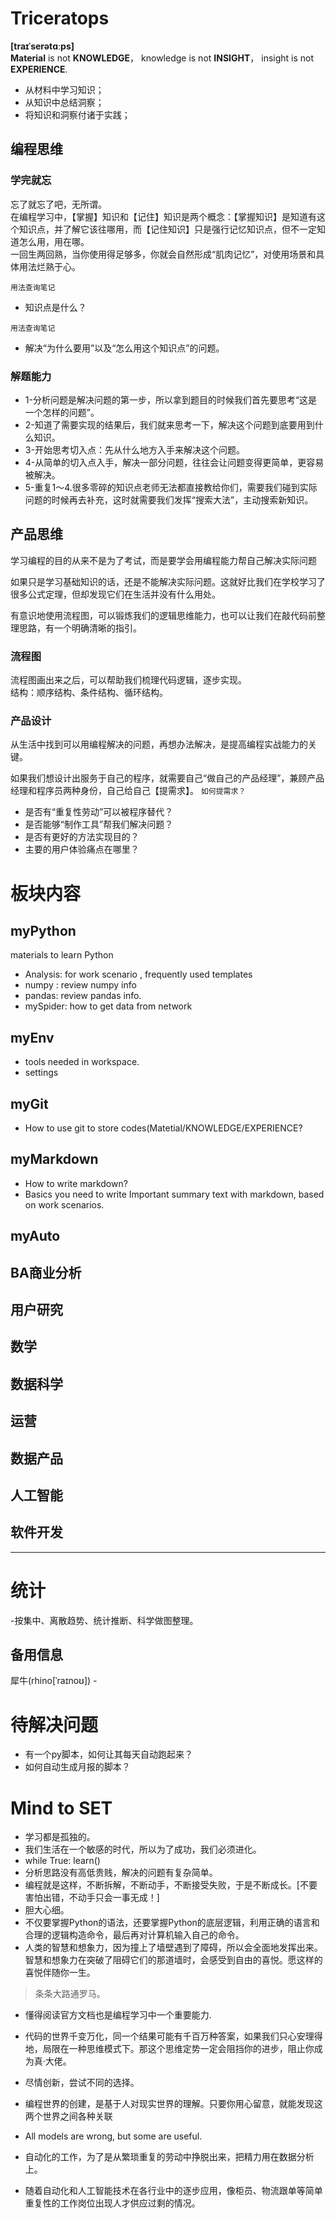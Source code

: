 # Triceratops
**[traɪˈserətɑːps]**    
**Material** is not **KNOWLEDGE**， knowledge is not **INSIGHT**， insight is not **EXPERIENCE**.
- 从材料中学习知识；
- 从知识中总结洞察；
- 将知识和洞察付诸于实践；

## 编程思维
### 学完就忘
忘了就忘了吧，无所谓。   
在编程学习中，【掌握】知识和【记住】知识是两个概念：【掌握知识】是知道有这个知识点，并了解它该往哪用，而【记住知识】只是强行记忆知识点，但不一定知道怎么用，用在哪。   
一回生两回熟，当你使用得足够多，你就会自然形成“肌肉记忆”，对使用场景和具体用法烂熟于心。

`用法查询笔记`
- 知识点是什么？

`用法查询笔记`
- 解决“为什么要用”以及“怎么用这个知识点”的问题。

### 解题能力
- 1-分析问题是解决问题的第一步，所以拿到题目的时候我们首先要思考“这是一个怎样的问题”。
- 2-知道了需要实现的结果后，我们就来思考一下，解决这个问题到底要用到什么知识。
- 3-开始思考切入点：先从什么地方入手来解决这个问题。
- 4-从简单的切入点入手，解决一部分问题，往往会让问题变得更简单，更容易被解决。   
- 5-重复1～4.很多零碎的知识点老师无法都直接教给你们，需要我们碰到实际问题的时候再去补充，这时就需要我们发挥“搜索大法”，主动搜索新知识。

## 产品思维
学习编程的目的从来不是为了考试，而是要学会用编程能力帮自己解决实际问题

如果只是学习基础知识的话，还是不能解决实际问题。这就好比我们在学校学习了很多公式定理，但却发现它们在生活并没有什么用处。

有意识地使用流程图，可以锻炼我们的逻辑思维能力，也可以让我们在敲代码前整理思路，有一个明确清晰的指引。

### 流程图
流程图画出来之后，可以帮助我们梳理代码逻辑，逐步实现。   
结构：顺序结构、条件结构、循环结构。

### 产品设计
从生活中找到可以用编程解决的问题，再想办法解决，是提高编程实战能力的关键。

如果我们想设计出服务于自己的程序，就需要自己“做自己的产品经理”，兼顾产品经理和程序员两种身份，自己给自己【提需求】。
`如何提需求？`   
- 是否有“重复性劳动”可以被程序替代？
- 是否能够“制作工具”帮我们解决问题？
- 是否有更好的方法实现目的？
- 主要的用户体验痛点在哪里？



# 板块内容
## myPython
materials to learn Python
- Analysis: for work scenario , frequently used templates
- numpy : review numpy info
- pandas: review pandas info.
- mySpider: how to get data from network



## myEnv
- tools needed in workspace.
- settings

## myGit
- How to use git to store codes(Matetial/KNOWLEDGE/EXPERIENCE?

## myMarkdown
- How to write markdown?
- Basics you need to write Important summary text with markdown, based on work scenarios.

## myAuto

## BA商业分析
## 用户研究
## 数学
## 数据科学
## 运营
## 数据产品
## 人工智能
## 软件开发
---


# 统计

-按集中、离散趋势、统计推断、科学做图整理。

## 备用信息

  


犀牛(rhino[ˈraɪnoʊ])  -




# 待解决问题
- 有一个py脚本，如何让其每天自动跑起来？
- 如何自动生成月报的脚本？


# Mind to SET
- 学习都是孤独的。
- 我们生活在一个敏感的时代，所以为了成功，我们必须进化。
- while True: learn()
- 分析思路没有高低贵贱，解决的问题有复杂简单。
- 编程就是这样，不断拆解，不断动手，不断接受失败，于是不断成长。[不要害怕出错，不动手只会一事无成！]
- 胆大心细。
- 不仅要掌握Python的语法，还要掌握Python的底层逻辑，利用正确的语言和合理的逻辑构造命令，最后再对计算机输入自己的命令。
- 人类的智慧和想象力，因为撞上了墙壁遇到了障碍，所以会全面地发挥出来。智慧和想象力在突破了阻碍它们的那道墙时，会感受到自由的喜悦。愿这样的喜悦伴随你一生。

> 条条大路通罗马。
- 懂得阅读官方文档也是编程学习中一个重要能力.
- 代码的世界千变万化，同一个结果可能有千百万种答案，如果我们只心安理得地，局限在一种思维模式下。那这个思维定势一定会阻挡你的进步，阻止你成为真·大佬。
- 尽情创新，尝试不同的选择。
- 编程世界的创建，是基于人对现实世界的理解。只要你用心留意，就能发现这两个世界之间各种关联

- All models are wrong, but some are useful.
- 自动化的工作，为了是从繁琐重复的劳动中挣脱出来，把精力用在数据分析上。
- 随着自动化和人工智能技术在各行业中的逐步应用，像柜员、物流跟单等简单重复性的工作岗位出现人才供应过剩的情况。